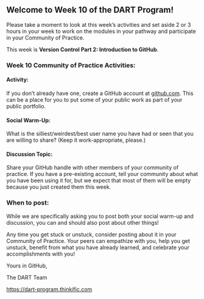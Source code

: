 ## **Welcome to Week 10 of the DART Program!**

Please take a moment to look at this week’s activities and set aside 2 or 3 hours in your week to work on the modules in your pathway and participate in your Community of Practice. 

This week is **Version Control Part 2: Introduction to GitHub**.

### **Week 10 Community of Practice Activities:**

#### **Activity:** 
If you don’t already have one, create a GitHub account at [github.com](github.com). This can be a place for you to put some of your public work as part of your public portfolio. 

#### **Social Warm-Up:** 
What is the silliest/weirdest/best user name you have had or seen that you are willing to share? (Keep it work-appropriate, please.)

#### **Discussion Topic:** 
Share your GitHub handle with other members of your community of practice. If you have a pre-existing account, tell your community about what you have been using it for, but we expect that most of them will be empty because you just created them this week.


### **When to post:**

While we are specifically asking you to post both your social warm-up and discussion, you can and should also post about other things!

Any time you get stuck or unstuck, consider posting about it in your Community of Practice. Your peers can empathize with you, help you get unstuck, benefit from what you have already learned, and celebrate your accomplishments with you!

 Yours in GitHub, 

The DART Team

https://dart-program.thinkific.com
